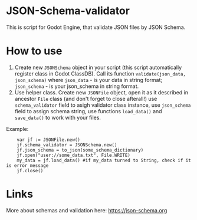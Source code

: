 # JSON-Schema-validator
This is script for Godot Engine, that validate JSON files by JSON Schema.

# How to use
1. Create new `JSONSchema` object in your script (this script automatically register class in Godot ClassDB).
Call its function `validate(json_data, json_schema)` where
`json_data` - is your data in string format;
`json_schema` - is your json_schema in string format.
2. Use helper class. Create new `JSONFile` object, open it as it described in ancestor `File` class (and don't forget to close afterall!) use `schema_validator` field to asigh validator class instance, use `json_schema` field to assign schema string, use functions `load_data()` and `save_data()` to work with your files.

Example:
```gdscript
	var jf := JSONFile.new()
	jf.schema_validator = JSONSchema.new()
	jf.json_schema = to_json(some_schema_dictionary)
	jf.open("user://some_data.txt", File.WRITE)
	my_data = jf.load_data() #if my_data turned to String, check if it is error message
	jf.close()
 ```
# Links
More about schemas and validation here: https://json-schema.org
